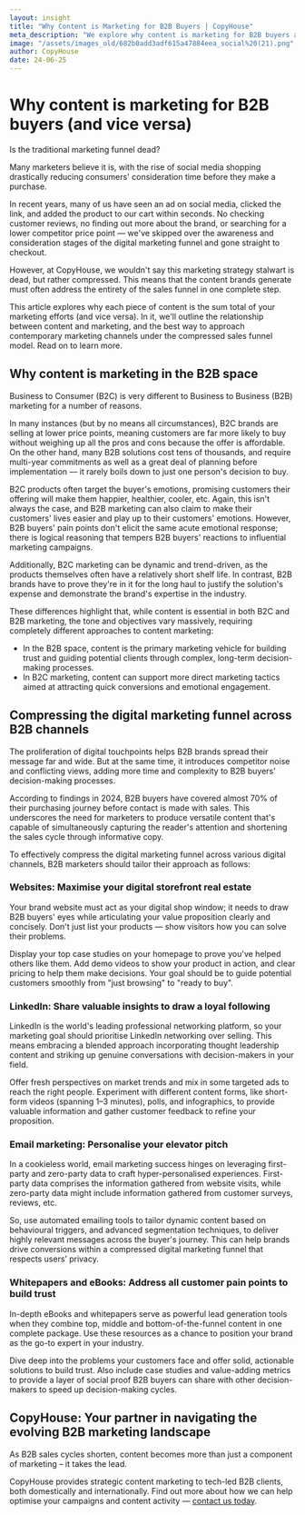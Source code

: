 ```yaml
---
layout: insight
title: "Why Content is Marketing for B2B Buyers | CopyHouse"
meta_description: "We explore why content is marketing for B2B buyers and why the digital marketing funnel is still relevant for business marketing."
image: "/assets/images_old/682b0add3adf615a47884eea_social%20(21).png"
author: CopyHouse
date: 24-06-25
---
```


# Why content is marketing for B2B buyers (and vice versa)

Is the traditional marketing funnel dead?

Many marketers believe it is, with the rise of social media shopping drastically reducing consumers' consideration time before they make a purchase.

In recent years, many of us have seen an ad on social media, clicked the link, and added the product to our cart within seconds. No checking customer reviews, no finding out more about the brand, or searching for a lower competitor price point — we've skipped over the awareness and consideration stages of the digital marketing funnel and gone straight to checkout.

However, at CopyHouse, we wouldn't say this marketing strategy stalwart is dead, but rather compressed. This means that the content brands generate must often address the entirety of the sales funnel in one complete step.

This article explores why each piece of content is the sum total of your marketing efforts (and vice versa). In it, we'll outline the relationship between content and marketing, and the best way to approach contemporary marketing channels under the compressed sales funnel model. Read on to learn more.

## Why content is marketing in the B2B space

Business to Consumer (B2C) is very different to Business to Business (B2B) marketing for a number of reasons.

In many instances (but by no means all circumstances), B2C brands are selling at lower price points, meaning customers are far more likely to buy without weighing up all the pros and cons because the offer is affordable. On the other hand, many B2B solutions cost tens of thousands, and require multi-year commitments as well as a great deal of planning before implementation –– it rarely boils down to just one person's decision to buy.

B2C products often target the buyer's emotions, promising customers their offering will make them happier, healthier, cooler, etc. Again, this isn't always the case, and B2B marketing can also claim to make their customers' lives easier and play up to their customers' emotions. However, B2B buyers' pain points don't elicit the same acute emotional response; there is logical reasoning that tempers B2B buyers' reactions to influential marketing campaigns.

Additionally, B2C marketing can be dynamic and trend-driven, as the products themselves often have a relatively short shelf life. In contrast, B2B brands have to prove they're in it for the long haul to justify the solution's expense and demonstrate the brand's expertise in the industry.

These differences highlight that, while content is essential in both B2C and B2B marketing, the tone and objectives vary massively, requiring completely different approaches to content marketing:

- In the B2B space, content is the primary marketing vehicle for building trust and guiding potential clients through complex, long-term decision-making processes.
- In B2C marketing, content can support more direct marketing tactics aimed at attracting quick conversions and emotional engagement.

## Compressing the digital marketing funnel across B2B channels

The proliferation of digital touchpoints helps B2B brands spread their message far and wide. But at the same time, it introduces competitor noise and conflicting views, adding more time and complexity to B2B buyers’ decision-making processes.

According to findings in 2024, B2B buyers have covered almost 70% of their purchasing journey before contact is made with sales. This underscores the need for marketers to produce versatile content that's capable of simultaneously capturing the reader's attention and shortening the sales cycle through informative copy.

To effectively compress the digital marketing funnel across various digital channels, B2B marketers should tailor their approach as follows:

### Websites: Maximise your digital storefront real estate

Your brand website must act as your digital shop window; it needs to draw B2B buyers' eyes while articulating your value proposition clearly and concisely. Don't just list your products — show visitors how you can solve their problems.

Display your top case studies on your homepage to prove you've helped others like them. Add demo videos to show your product in action, and clear pricing to help them make decisions. Your goal should be to guide potential customers smoothly from "just browsing" to "ready to buy".

### LinkedIn: Share valuable insights to draw a loyal following

LinkedIn is the world's leading professional networking platform, so your marketing goal should prioritise LinkedIn networking over selling. This means embracing a blended approach incorporating thought leadership content and striking up genuine conversations with decision-makers in your field.

Offer fresh perspectives on market trends and mix in some targeted ads to reach the right people. Experiment with different content forms, like short-form videos (spanning 1–3 minutes), polls, and infographics, to provide valuable information and gather customer feedback to refine your proposition.

### Email marketing: Personalise your elevator pitch

In a cookieless world, email marketing success hinges on leveraging first-party and zero-party data to craft hyper-personalised experiences. First-party data comprises the information gathered from website visits, while zero-party data might include information gathered from customer surveys, reviews, etc.

So, use automated emailing tools to tailor dynamic content based on behavioural triggers, and advanced segmentation techniques, to deliver highly relevant messages across the buyer's journey. This can help brands drive conversions within a compressed digital marketing funnel that respects users’ privacy.

### Whitepapers and eBooks: Address all customer pain points to build trust

In-depth eBooks and whitepapers serve as powerful lead generation tools when they combine top, middle and bottom-of-the-funnel content in one complete package. Use these resources as a chance to position your brand as the go-to expert in your industry.

Dive deep into the problems your customers face and offer solid, actionable solutions to build trust. Also include case studies and value-adding metrics to provide a layer of social proof B2B buyers can share with other decision-makers to speed up decision-making cycles.

## CopyHouse: Your partner in navigating the evolving B2B marketing landscape

As B2B sales cycles shorten, content becomes more than just a component of marketing – it takes the lead.

CopyHouse provides strategic content marketing to tech-led B2B clients, both domestically and internationally. Find out more about how we can help optimise your campaigns and content activity — [contact us today](mailto:richard@copyhouse.io).
